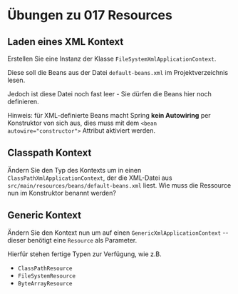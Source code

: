 # Übungen zu 017 Resources

## Laden eines XML Kontext

Erstellen Sie eine Instanz der Klasse `FileSystemXmlApplicationContext`.

Diese soll die Beans aus der Datei `default-beans.xml` im Projektverzeichnis lesen.

Jedoch ist diese Datei noch fast leer - Sie dürfen die Beans hier noch definieren.

Hinweis: für XML-definierte Beans macht Spring **kein Autowiring** per Konstruktor von sich aus,
dies muss mit dem `<bean autowire="constructor">` Attribut aktiviert werden.

## Classpath Kontext

Ändern Sie den Typ des Kontexts um in einen `ClassPathXmlApplicationContext`, der
die XML-Datei aus `src/main/resources/beans/default-beans.xml` liest. Wie muss die
Ressource nun im Konstruktor benannt werden?

## Generic Kontext

Ändern Sie den Kontext nun um auf einen `GenericXmlApplicationContext` -- dieser benötigt
eine `Resource` als Parameter.

Hierfür stehen fertige Typen zur Verfügung, wie z.B.

- `ClassPathResource`
- `FileSystemResource`
- `ByteArrayResource`